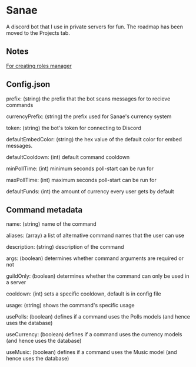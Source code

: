 # Sanae

A discord bot that I use in private servers for fun. The roadmap has been moved to the Projects tab.

## Notes

[For creating roles manager](https://www.reddit.com/r/Discordjs/comments/m4qr8i/how_to_have_reaction_collector_run_infinitely_or/)

## Config.json

prefix: (string) the prefix that the bot scans messages for to recieve commands

currencyPrefix: (string) the prefix used for Sanae's currency system

token: (string) the bot's token for connecting to Discord

defaultEmbedColor: (string) the hex value of the default color for embed messages.

defaultCooldown: (int) default command cooldown

minPollTime: (int) minimum seconds poll-start can be run for

maxPollTime: (int) maximum seconds poll-start can be run for

defaultFunds: (int) the amount of currency every user gets by default

## Command metadata

name: (string) name of the command

aliases: (array) a list of alternative command names that the user can use

description: (string) description of the command

args: (boolean) determines whether command arguments are required or not

guildOnly: (boolean) determines whether the command can only be used in a server

cooldown: (int) sets a specific cooldown, default is in config file

usage: (string) shows the command's specific usage

usePolls: (boolean) defines if a command uses the Polls models (and hence uses the database)

useCurrency: (boolean) defines if a command uses the currency models (and hence uses the database)

useMusic: (boolean) defines if a command uses the Music model (and hence uses the database)
